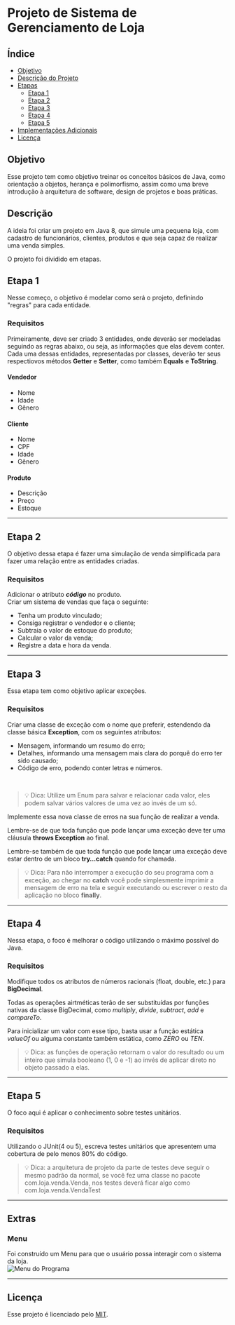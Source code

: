 # Projeto de Sistema de Gerenciamento de Loja

## Índice
* [Objetivo](#objetivo)
* [Descrição do Projeto](#descrição)
* [Etapas](#etapa-1)
  * [Etapa 1](#etapa-1)
  * [Etapa 2](#etapa-2)
  * [Etapa 3](#etapa-3)
  * [Etapa 4](#etapa-4)
  * [Etapa 5](#etapa-5)
* [Implementações Adicionais](#extras)
* [Licença](#licença)

## Objetivo
Esse projeto tem como objetivo treinar os conceitos básicos de Java, como orientação a objetos, herança e
polimorfismo, assim como uma breve introdução à arquitetura de software, design de projetos e boas práticas.

## Descrição
A ideia foi criar um projeto em Java 8, que simule uma pequena loja, com cadastro de funcionários, clientes,
produtos e que seja capaz de realizar uma venda simples.

O projeto foi dividido em etapas.

## Etapa 1
Nesse começo, o objetivo é modelar como será o projeto, definindo "regras" para cada entidade.

### Requisitos
Primeiramente, deve ser criado 3 entidades, onde deverão ser modeladas seguindo as regras abaixo, ou seja, as
informações que elas devem conter.<br>
Cada uma dessas entidades, representadas por classes, deverão ter seus respectiovos métodos **Getter** 
e **Setter**, como também **Equals** e **ToString**.

#### Vendedor
- Nome
- Idade
- Gênero

#### Cliente
* Nome
* CPF
* Idade
* Gênero

#### Produto
- Descrição
- Preço
- Estoque

---
## Etapa 2
O objetivo dessa etapa é fazer uma simulação de venda simplificada para fazer uma relação entre as
entidades criadas.
<br>
### Requisitos
Adicionar o atributo ***código*** no produto. <br> 
Criar um sistema de vendas que faça o seguinte:
- Tenha um produto vinculado;
- Consiga registrar o vendedor e o cliente;
- Subtraia o valor de estoque do produto;
- Calcular o valor da venda;
- Registre a data e hora da venda.

---
## Etapa 3
Essa etapa tem como objetivo aplicar exceções.
### Requisitos
Criar uma classe de exceção com o nome que preferir, estendendo da classe básica **Exception**, com
os seguintes atributos:
- Mensagem, informando um resumo do erro;
- Detalhes, informando uma mensagem mais clara do porquê do erro ter sido causado;
- Código de erro, podendo conter letras e números.
<br>



> 💡 Dica: Utilize um Enum para salvar e relacionar cada valor, eles podem salvar vários valores de uma vez ao invés de um só.


Implemente essa nova classe de erros na sua função de realizar a venda.

Lembre-se de que toda função que pode lançar uma exceção deve ter uma cláusula **throws Exception** ao final.

Lembre-se também de que toda função que pode lançar uma exceção deve estar dentro de um bloco **try…catch** quando for chamada.


> 💡 Dica: Para não interromper a execução do seu programa com a exceção, ao chegar no **catch** você pode simplesmente imprimir a mensagem de erro na tela e seguir executando ou escrever o resto da aplicação no bloco **finally**.

---
## Etapa 4
Nessa etapa, o foco é melhorar o código utilizando o máximo possível do Java.
### Requisitos
Modifique todos os atributos de números racionais (float, double, etc.) para **BigDecimal**.

Todas as operações airtméticas terão de ser substituídas por funções nativas da classe BigDecimal, como *multiply*, *divide*, *subtract*, *add* e *compareTo*.

Para inicializar um valor com esse tipo, basta usar a função estática *valueOf* ou alguma constante também estática, como *ZERO* ou *TEN*.

> 💡 Dica: as funções de operação retornam o valor do resultado ou um inteiro que simula booleano (1, 0 e -1) ao invés de aplicar direto no objeto passado a elas.
---

## Etapa 5
O foco aqui é aplicar o conhecimento sobre testes unitários.
### Requisitos
Utilizando o JUnit(4 ou 5), escreva testes unitários que apresentem uma cobertura de pelo menos 80% do código.

> 💡 Dica: a arquitetura de projeto da parte de testes deve seguir o mesmo padrão da normal, se você fez uma classe no pacote com.loja.venda.Venda, nos testes deverá ficar algo como com.loja.venda.VendaTest

---
## Extras

### Menu
Foi construído um Menu para que o usuário possa interagir com o sistema da loja.<br>
![Menu do Programa](https://github.com/bbrunabrito/projeto-loja-java/assets/80168079/1d7ac987-4b5b-440d-9d61-9050470b7db0)


---
## Licença
Esse projeto é licenciado pelo [MIT](LICENSE).
